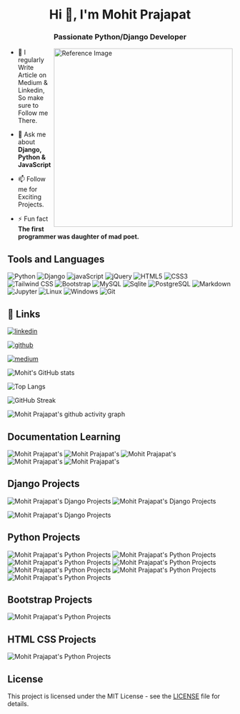 <!-- ![logo](https://github.com/mohitprajapat2001/mohitprajapat2001/blob/main/Banner%20Youtube.jpg) -->

<h1 align="center">Hi 👋, I'm Mohit Prajapat</h1>
<h3 align="center">Passionate Python/Django Developer</h3>
<img src="https://assets-v2.lottiefiles.com/a/08e519b4-7df9-11ee-82d8-07ca5cee586e/CGlkmmjtqA.gif" alt="Reference Image"
    width="400" align="right">

- 📝 I regularly Write Article on Medium & Linkedin, So make sure to Follow me There.

- 💬 Ask me about **Django, Python & JavaScript**

- 📫 Follow me for Exciting Projects.

- ⚡ Fun fact **The first programmer was daughter of mad poet.**

## Tools and Languages

![Python](https://img.shields.io/badge/Python-FFD43B?style=for-the-badge&logo=python&logoColor=blue)
![Django](https://img.shields.io/badge/Django-092E20?style=for-the-badge&logo=django&logoColor=green)
![javaScript](https://img.shields.io/badge/JavaScript-323330?style=for-the-badge&logo=javascript&logoColor=F7DF1E)
![jQuery](https://img.shields.io/badge/jQuery-0769AD?style=for-the-badge&logo=jquery&logoColor=white)
![HTML5](https://img.shields.io/badge/HTML5-E34F26?style=for-the-badge&logo=html5&logoColor=white)
![CSS3](https://img.shields.io/badge/CSS3-1572B6?style=for-the-badge&logo=css3&logoColor=white)
![Tailwind CSS](https://img.shields.io/badge/Tailwind_CSS-38B2AC?style=for-the-badge&logo=tailwind-css&logoColor=white)
![Bootstrap](https://img.shields.io/badge/Bootstrap-563D7C?style=for-the-badge&logo=bootstrap&logoColor=white)
![MySQL](https://img.shields.io/badge/MySQL-005C84?style=for-the-badge&logo=mysql&logoColor=white)
![Sqlite](https://img.shields.io/badge/Sqlite-003B57?style=for-the-badge&logo=sqlite&logoColor=white)
![PostgreSQL](https://img.shields.io/badge/PostgreSQL-316192?style=for-the-badge&logo=postgresql&logoColor=white)
![Markdown](https://img.shields.io/badge/Markdown-000000?style=for-the-badge&logo=markdown&logoColor=white)
![Jupyter](https://img.shields.io/badge/Jupyter-F37626.svg?&style=for-the-badge&logo=Jupyter&logoColor=white)
![Linux](https://img.shields.io/badge/Linux-FCC624?style=for-the-badge&logo=linux&logoColor=black)
![Windows](https://img.shields.io/badge/Windows-0078D6?style=for-the-badge&logo=windows&logoColor=white)
![Git](https://img.shields.io/badge/GIT-E44C30?style=for-the-badge&logo=git&logoColor=white)

## 🔗 Links

[![linkedin](https://img.shields.io/badge/linkedin-0A66C2?style=for-the-badge&logo=linkedin&logoColor=white)](https://www.linkedin.com/in/itsmohitprajapat)

[![github](https://img.shields.io/badge/github-%23121011.svg?style=for-the-badge&logo=github&logoColor=white)](https://github.com/mohitprajapat2001)

[![medium](https://img.shields.io/badge/Medium-12100E?style=for-the-badge&logo=medium&logoColor=white)](https://medium.com/@itsmohitprajapat)

![Mohit's GitHub stats](https://github-readme-stats.vercel.app/api?username=mohitprajapat2001&show_icons=true&theme=highcontrast&rank_icon=github)

![Top Langs](https://github-readme-stats.vercel.app/api/top-langs/?username=mohitprajapat2001&hide_progress=true&theme=highcontrast)

![GitHub Streak](https://streak-stats.demolab.com/?user=mohitprajapat2001&theme=highcontrast)

![Mohit Prajapat's github activity graph](https://github-readme-activity-graph.vercel.app/graph?username=mohitprajapat2001&theme=high-contrast&color=708090&line=24292e&point=24292e&area=true&hide_border=true)

## Documentation Learning
![Mohit Prajapat's ](https://github-readme-stats.vercel.app/api/pin/?username=mohitprajapat2001&repo=Django-Documentation&theme=highcontrast)
![Mohit Prajapat's ](https://github-readme-stats.vercel.app/api/pin/?username=mohitprajapat2001&repo=Bootstrap-Documentation&theme=highcontrast)
![Mohit Prajapat's ](https://github-readme-stats.vercel.app/api/pin/?username=mohitprajapat2001&repo=Git-GitHub-Documentation&theme=highcontrast)
![Mohit Prajapat's ](https://github-readme-stats.vercel.app/api/pin/?username=mohitprajapat2001&repo=HTML-Documentation&theme=highcontrast)
![Mohit Prajapat's ](https://github-readme-stats.vercel.app/api/pin/?username=mohitprajapat2001&repo=CSS-Documentation&theme=highcontrast)

## Django Projects
![Mohit Prajapat's Django Projects](https://github-readme-stats.vercel.app/api/pin/?username=mohitprajapat2001&repo=quick-media&theme=highcontrast)
![Mohit Prajapat's Django Projects](https://github-readme-stats.vercel.app/api/pin/?username=mohitprajapat2001&repo=Django-Crud&theme=highcontrast)

![Mohit Prajapat's Django Projects](https://github-readme-stats.vercel.app/api/pin/?username=mohitprajapat2001&repo=Quick-Polls&theme=highcontrast)

## Python Projects
![Mohit Prajapat's Python Projects ](https://github-readme-stats.vercel.app/api/pin/?username=mohitprajapat2001&repo=OTP-Verification&theme=highcontrast)
![Mohit Prajapat's Python Projects ](https://github-readme-stats.vercel.app/api/pin/?username=mohitprajapat2001&repo=PDF-Generator&theme=highcontrast)
![Mohit Prajapat's Python Projects ](https://github-readme-stats.vercel.app/api/pin/?username=mohitprajapat2001&repo=Flipkart-Data-Scraping&theme=highcontrast)
![Mohit Prajapat's Python Projects ](https://github-readme-stats.vercel.app/api/pin/?username=mohitprajapat2001&repo=Quick-Ticket&theme=highcontrast)
![Mohit Prajapat's Python Projects ](https://github-readme-stats.vercel.app/api/pin/?username=mohitprajapat2001&repo=Weather-Data-Scraping&theme=highcontrast)
![Mohit Prajapat's Python Projects ](https://github-readme-stats.vercel.app/api/pin/?username=mohitprajapat2001&repo=Music-Lyrics&theme=highcontrast)
![Mohit Prajapat's Python Projects ](https://github-readme-stats.vercel.app/api/pin/?username=mohitprajapat2001&repo=Email-OTP-Validation&theme=highcontrast)

## Bootstrap Projects
![Mohit Prajapat's Python Projects ](https://github-readme-stats.vercel.app/api/pin/?username=mohitprajapat2001&repo=Bootstrap-Projects&theme=highcontrast)

## HTML CSS Projects
![Mohit Prajapat's Python Projects ](https://github-readme-stats.vercel.app/api/pin/?username=mohitprajapat2001&repo=HTML-CSS-JS-Exercise&theme=highcontrast)

## License

This project is licensed under the MIT License - see the [LICENSE](https://choosealicense.com/licenses/mit/) file for details.

<!---
mohitprajapat2001/mohitprajapat2001 is a ✨ special ✨ repository because its `README.md` (this file) appears on your GitHub profile.
You can click the Preview link to take a look at your changes.
--->
